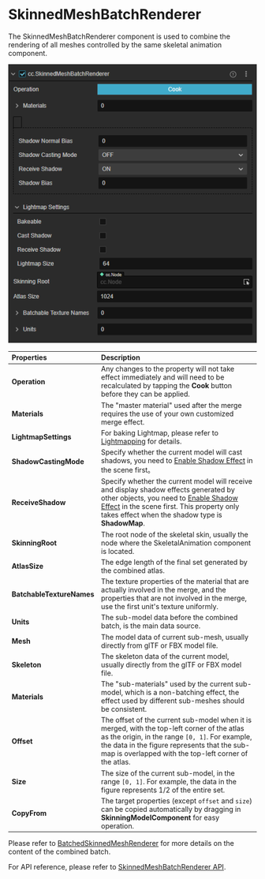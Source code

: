 # SkinnedMeshBatchRenderer

The SkinnedMeshBatchRenderer component is used to combine the rendering of all meshes controlled by the same skeletal animation component.

![mesh batch](./img/batched-skinning-model-component.png)

| Properties | Description |
| :--- | :--- |
| **Operation** | Any changes to the property will not take effect immediately and will need to be recalculated by tapping the **Cook** button before they can be applied. |
| **Materials**         | The "master material" used after the merge requires the use of your own customized merge effect.
| **LightmapSettings**  | For baking Lightmap, please refer to [Lightmapping](../../concepts/scene/light/lightmap.md) for details. |
| **ShadowCastingMode** | Specify whether the current model will cast shadows, you need to [Enable Shadow Effect](../../concepts/scene/light/shadow.md#Enable%20Shadow%20Effect) in the scene first。 |
| **ReceiveShadow** | Specify whether the current model will receive and display shadow effects generated by other objects, you need to [Enable Shadow Effect](../../concepts/scene/light/shadow.md#Enable%20Shadow%20Effect) in the scene first. This property only takes effect when the shadow type is **ShadowMap**. |
| **SkinningRoot**      | The root node of the skeletal skin, usually the node where the SkeletalAnimation component is located. |
| **AtlasSize**         | The edge length of the final set generated by the combined atlas. |
| **BatchableTextureNames** | The texture properties of the material that are actually involved in the merge, and the properties that are not involved in the merge, use the first unit's texture uniformly. |
| **Units** | The sub-model data before the combined batch, is the main data source. |
| **Mesh** | The model data of current sub-mesh, usually directly from glTF or FBX model file. |
| **Skeleton** | The skeleton data of the current model, usually directly from the glTF or FBX model file. |
| **Materials** | The "sub-materials" used by the current sub-model, which is a non-batching effect, the effect used by different sub-meshes should be consistent. |
| **Offset** | The offset of the current sub-model when it is merged, with the top-left corner of the atlas as the origin, in the range `[0, 1]`. For example, the data in the figure represents that the sub-map is overlapped with the top-left corner of the atlas. |
| **Size** | The size of the current sub-model, in the range `[0, 1]`. For example, the data in the figure represents 1/2 of the entire set. |
| **CopyFrom** | The target properties (except `offset` and `size`) can be copied automatically by dragging in **SkinningModelComponent** for easy operation. |

Please refer to [BatchedSkinnedMeshRenderer](../../animation/skeletal-animation.md) for more details on the content of the combined batch.

For API reference, please refer to [SkinnedMeshBatchRenderer API](__APIDOC__/en/class/SkinnedMeshBatchRenderer).
